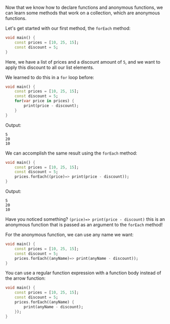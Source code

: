 Now that we know how to declare functions and anonymous functions, we can learn some methods that work on a collection, which are anonymous functions.

Let's get started with our first method, the `forEach` method:

```dart
void main() {
    const prices = [10, 25, 15];
    const discount = 5;
}
```

Here, we have a list of prices and a discount amount of `5`, and we want to apply this discount to all our list elements.

We learned to do this in a `for` loop before:

```dart
void main() {
    const prices = [10, 25, 15];
    const discount = 5;
    for(var price in prices) {
        print(price - discount);
    }
}
```

Output:

```
5
20
10
```

We can accomplish the same result using the `forEach` method:

```dart
void main() {
    const prices = [10, 25, 15];
    const discount = 5;
    prices.forEach((price)=> print(price - discount));
}
```

Output:

```
5
20
10
```

Have you noticed something? `(price)=> print(price - discount)` this is an anonymous function that is passed as an argument to the `forEach` method!

For the anonymous function, we can use any name we want:

```dart
void main() {
    const prices = [10, 25, 15];
    const discount = 5;
    prices.forEach((anyName)=> print(anyName - discount));
}
```

You can use a regular function expression with a function body instead of the arrow function:

```dart
void main() {
    const prices = [10, 25, 15];
    const discount = 5;
    prices.forEach((anyName) {
        print(anyName - discount);
    });
}
```
